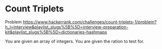 # Count Triplets

Problem <https://www.hackerrank.com/challenges/count-triplets-1/problem?h_l=interview&playlist_slugs%5B%5D=interview-preparation-kit&playlist_slugs%5B%5D=dictionaries-hashmaps>

You are given an array of integers.
You are given the ration to test for.
